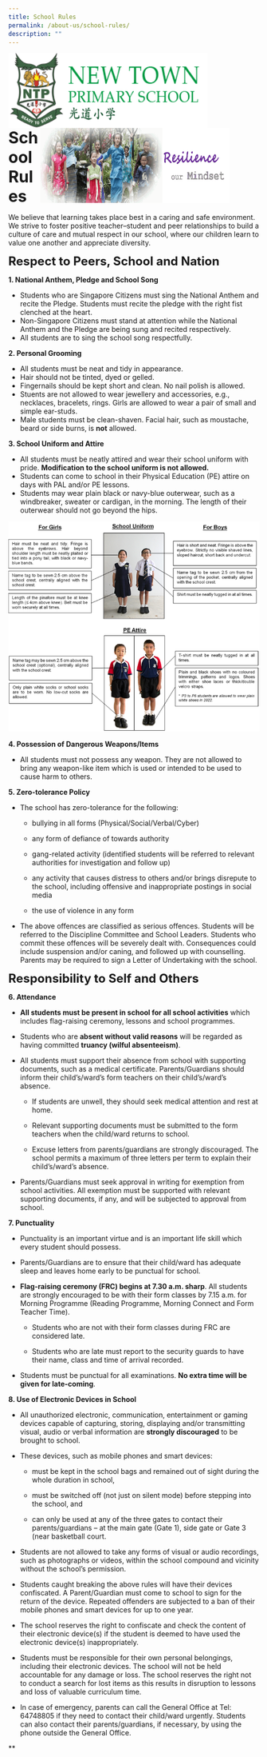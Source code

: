```yaml
---
title: School Rules
permalink: /about-us/school-rules/
description: ""
---
```


<img src="/images/logosub.png" style="width:400px;height:150px;margin-left:0px;" align = "left">

<img src="/images/Header%20GIF.gif" style="width:380px;height:150px;margin-right:60px;" align = "right">
<br><br><br><br><br><br>

**<font size=6>School Rules</font>**

We believe that learning takes place best in a caring and safe environment. We strive to foster positive teacher–student and peer relationships to build a culture of care and mutual respect in our school, where our children learn to value one another and appreciate diversity.
  

**<font size=5>Respect to Peers, School and Nation</font>**


  

**1\. National Anthem, Pledge and School Song**

*   Students who are Singapore Citizens must sing the National Anthem and recite the Pledge. Students must recite the pledge with the right fist clenched at the heart.
*   Non-Singapore Citizens must stand at attention while the National Anthem and the Pledge are being sung and recited respectively.
*   All students are to sing the school song respectfully. 

  

**2\. Personal Grooming**

*   All students must be neat and tidy in appearance. 
*   Hair should not be tinted, dyed or gelled. 
*   Fingernails should be kept short and clean. No nail polish is allowed. 
*   Stuents are not allowed to wear jewellery and accessories, e.g., necklaces, bracelets, rings. Girls are allowed to wear a pair of small and simple ear-studs.
*   Male students must be clean-shaven. Facial hair, such as moustache, beard or side burns, is **not** allowed. 

  

**3\. School Uniform and Attire**

*   All students must be neatly attired and wear their school uniform with pride. **Modification to the school uniform is not allowed.** 
*   Students can come to school in their Physical Education (PE) attire on days with PAL and/or PE lessons.
*   Students may wear plain black or navy-blue outerwear, such as a windbreaker, sweater or cardigan, in the morning. The length of their outerwear should not go beyond the hips. 

![](/images/About%20Us/School%20Rules.png)  

**4\. Possession of Dangerous Weapons/Items**

*   All students must not possess any weapon. They are not allowed to bring any weapon-like item which is used or intended to be used to cause harm to others.

  

**5\. Zero-tolerance Policy**

*   The school has zero-tolerance for the following:

       - bullying in all forms (Physical/Social/Verbal/Cyber) 
    
       - any form of defiance of towards authority  
    
       - gang-related activity (identified students will be referred to relevant authorities for investigation and follow up)  
    
       - any activity that causes distress to others and/or brings disrepute to the school, including offensive and inappropriate postings in social media
    
       - the use of violence in any form  
    

*   The above offences are classified as serious offences. Students will be referred to the Discipline Committee and School Leaders. Students who commit these offences will be severely dealt with. Consequences could include suspension and/or caning, and followed up with counselling. Parents may be required to sign a Letter of Undertaking with the school.



**<font size=5>Responsibility to Self and Others</font>**

**6\. Attendance**

*   **All students must be present in school for all school activities** which includes flag-raising ceremony, lessons and school programmes. 
    
*   Students who are **absent without valid reasons** will be regarded as having committed **truancy (wilful absenteeism)**. 
    
*   All students must support their absence from school with supporting documents, such as a medical certificate. Parents/Guardians should inform their child’s/ward’s form teachers on their child’s/ward’s absence. 
    

	 - If students are unwell, they should seek medical attention and rest at home.
    
	- Relevant supporting documents must be submitted to the form teachers when the child/ward returns to school. 
    
	- Excuse letters from parents/guardians are strongly discouraged. The school permits a maximum of three letters per term to explain their child’s/ward’s absence.
    

*   Parents/Guardians must seek approval in writing for exemption from school activities. All exemption must be supported with relevant supporting documents, if any, and will be subjected to approval from school.
    



**7\. Punctuality**


*   Punctuality is an important virtue and is an important life skill which every student should possess.
    
*   Parents/Guardians are to ensure that their child/ward has adequate sleep and leaves home early to be punctual for school.
    
*   **Flag-raising ceremony (FRC) begins at 7.30 a.m. sharp**. All students are strongly encouraged to be with their form classes by 7.15 a.m. for Morning Programme (Reading Programme, Morning Connect and Form Teacher Time). 
    

	*   Students who are not with their form classes during FRC are considered late. 

	*   Students who are late must report to the security guards to have their name, class and time of arrival recorded. 

* Students must be punctual for all examinations. **No extra time will be given for late-coming**.

  

**8\. Use of Electronic Devices in School**


*   All unauthorized electronic, communication, entertainment or gaming devices capable of capturing, storing, displaying and/or transmitting visual, audio or verbal information are **strongly discouraged** to be brought to school.  
    
*   These devices, such as mobile phones and smart devices:
    

	*   must be kept in the school bags and remained out of sight during the whole duration in school,

	*   must be switched off (not just on silent mode) before stepping into the school, and

	*   can only be used at any of the three gates to contact their parents/guardians – at the main gate (Gate 1), side gate or Gate 3 (near basketball court.


*   Students are not allowed to take any forms of visual or audio recordings, such as photographs or videos, within the school compound and vicinity without the school’s permission.
    
*   Students caught breaking the above rules will have their devices confiscated. A Parent/Guardian must come to school to sign for the return of the device. Repeated offenders are subjected to a ban of their mobile phones and smart devices for up to one year.
    
*   The school reserves the right to confiscate and check the content of their electronic device(s) if the student is deemed to have used the electronic device(s) inappropriately.
    
*   Students must be responsible for their own personal belongings, including their electronic devices. The school will not be held accountable for any damage or loss. The school reserves the right not to conduct a search for lost items as this results in disruption to lessons and loss of valuable curriculum time.
    
*   In case of emergency, parents can call the General Office at Tel: 64748805 if they need to contact their child/ward urgently. Students can also contact their parents/guardians, if necessary, by using the phone outside the General Office.
    

**